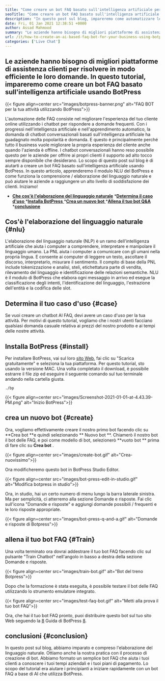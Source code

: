 ```yaml
---
title: "Come creare un bot FAQ basato sull'intelligenza artificiale per la tua attività utilizzando BotPress" 
seoTitle: "Come creare un bot FAQ basato sull'intelligenza artificiale per la tua attività utilizzando BotPress" 
description: "In questo post sul blog, impareremo come automatizzare le domande dei tuoi clienti utilizzando un bot FAQ basato sull'intelligenza artificiale utilizzando BotPress sul tuo sito Web." 
date: Fri, 01 Jan 2021 12:38:51 +0000
author: Assad Mahmood
summary: "Le aziende hanno bisogno di migliori piattaforme di assistenza clienti per risolvere in modo efficiente le loro domande. In questo tutorial, impareremo come creare un bot FAQ basato sull'intelligenza artificiale usando BotPress" 
url: /it/how-to-create-an-ai-based-faq-bot-for-your-business-using-botpress/
categories: ['Live Chat']
---
```


## Le aziende hanno bisogno di migliori piattaforme di assistenza clienti per risolvere in modo efficiente le loro domande. In questo tutorial, impareremo come creare un bot FAQ basato sull'intelligenza artificiale usando BotPress

{{< figure align=center src="images/botpress-banner.png" alt="FAQ BOT per la tua attività utilizzando BotPress">}}

L'automazione delle FAQ consiste nel migliorare l'esperienza del tuo cliente online utilizzando i chatbot per rispondere a domande frequenti. Con i progressi nell'intelligenza artificiale e nell'apprendimento automatico, la domanda di chatbot conversazionali basati sull'intelligenza artificiale ha guadagnato molta popolarità e domanda. E questo è principalmente perché tutto il business vuole migliorare la propria esperienza del cliente anche quando l'azienda è offline. I chatbot conversazionali hanno reso possibile questo per le aziende per offrire ai propri clienti il ​​supporto ad alto tocco sempre disponibile che desiderano. Lo scopo di questo post sul blog è di aiutarti a creare un bot FAQ basato sull'intelligenza artificiale usando BotPress.
In questo articolo, apprenderemo il modulo NLU del BotPress e come funziona la comprensione / elaborazione del linguaggio naturale e può aiutare le aziende a raggiungere un alto livello di soddisfazione dei clienti. Iniziamo!
  * **[Che cos'è l'elaborazione del linguaggio naturale][1]**
  *[**Determina il caso d'uso** ][2]
  *[**Installa BotPress** ][3]
  *[**Crea un nuovo bot** ][4]
  *[**Allena il tuo bot Q&A** ][5]
  *[**conclusione** ][6]

## Cos'è l'elaborazione del linguaggio naturale   {#nlu}
L'elaborazione del linguaggio naturale (NLP) è un ramo dell'intelligenza artificiale che aiuta i computer a comprendere, interpretare e manipolare il linguaggio umano. La PNL aiuta i computer a comunicare con gli umani nella propria lingua. E consente ai computer di leggere un testo, ascoltare il discorso, interpretarlo, misurare il sentimento.
Il compito di base della PNL include tokenizzazione e analisi, steli, etichettatura parte di vendita, rilevamento del linguaggio e identificazione delle relazioni semantiche.
NLU è il modulo di BotPress che elabora ogni messaggio in arrivo ed esegue la classificazione degli intenti, l'identificazione del linguaggio, l'estrazione dell'entità e la codifica delle slot.

## Determina il tuo caso d'uso   {#case}
Se vuoi creare un chatbot AI FAQ, devi avere un caso d'uso per la tua attività. Per motivi di questo tutorial, vogliamo che i nostri utenti facciano qualsiasi domanda casuale relativa ai prezzi del nostro prodotto e ai tempi delle nostre attività.

## Installa BotPress   {#install}
Per installare BotPress, vai sul loro [sito Web][7], fai clic su "Scarica gratuitamente" e seleziona la tua piattaforma. Per questo tutorial, sto usando la versione MAC. Una volta completato il download, è possibile estrarre il file zip ed eseguire il seguente comando sul tuo terminale andando nella cartella giusta.
```
./bp
```

{{< figure align=center src="images/Screenshot-2021-01-01-at-4.43.39-PM.png" alt="Inizio BotPress">}}


## crea un nuovo bot   {#create}
Ora, vogliamo effettivamente creare il nostro primo bot facendo clic su **Crea bot  **e quindi selezionando **  Nuovo bot **. Chiamerò il nostro bot il bot delle FAQ, e poi come modello di bot, selezionerò  **vuoto bot **  prima di fare clic su  **Crea bot**  .

{{< figure align=center src="images/create-bot.gif" alt="Crea-nuovissimo">}}

Ora modificheremo questo bot in BotPress Studio Editor.

{{< figure align=center src="images/bot-press-edit-in-studio.gif" alt="Modifica botpress in studio">}}

Ora, in studio, hai un certo numero di menu lungo la barra laterale sinistra. Ma per semplicità, ci atterremo alla sezione Domande e risposte.
Fai clic sull'icona "Domande e risposte" e aggiungi domande possibili / frequenti e le loro risposte appropriate.

{{< figure align=center src="images/bot-press-q-and-a.gif" alt="Domande e risposte di Botpress">}}


## allena il tuo bot FAQ   {#Train}
Una volta terminato ora dovrai addestrare il tuo bot FAQ facendo clic sul pulsante "Train Chatbot" nell'angolo in basso a destra della sezione Domande e risposte.

{{< figure align=center src="images/train-bot.gif" alt="Bot del treno Botpress">}}

Dopo che la formazione è stata eseguita, è possibile testare il bot delle FAQ utilizzando lo strumento emulatore integrato.

{{< figure align=center src="images/test-faq-bot.gif" alt="Metti alla prova il tuo bot FAQ">}}

Ora, che hai il tuo bot FAQ pronto, puoi distribuire questo bot sul tuo sito Web seguendo la [8] Guida di BotPress [8].

## conclusioni   {#conclusion}
In questo post sul blog, abbiamo imparato e compreso l'elaborazione del linguaggio naturale. Ottiamo anche la nostra pratica con il processo di creazione di bot. Abbiamo formato un semplice bot FAQ che aiuta i tuoi clienti a conoscere i tuoi tempi aziendali e i tuoi piani di pagamento. Lo scopo del tutorial era aiutare i principianti a iniziare rapidamente con un bot FAQ a base di AI che utilizza BotPress.

  
[1]: #nlu
[2]: #case
[3]: #install
[4]: #create
[5]: #train
[6]: #conclusion
[7]: https://botpress.com/download
[8]: https://botpress.com/docs/channels/web
